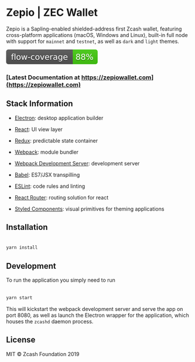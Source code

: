 # Zepio | ZEC Wallet

Zepio is a Sapling-enabled shielded-address first Zcash wallet, featuring cross-platform applications (macOS, Windows and Linux), built-in full node with support for `mainnet` and `testnet`, as well as `dark` and `light` themes.

![Flow Coverage](./public/flow-coverage-badge.svg)

### [Latest Documentation at https://zepiowallet.com](https://zepiowallet.com)


## Stack Information

- [Electron](https://github.com/electron/electron): desktop application builder

- [React](https://facebook.github.io/react/): UI view layer

- [Redux](http://redux.js.org/): predictable state container

- [Webpack](http://webpack.github.io/): module bundler

- [Webpack Development Server](https://webpack.github.io/docs/webpack-dev-server.html): development server

- [Babel](http://babeljs.io/): ES7/JSX transpilling

- [ESLint](http://eslint.org/): code rules and linting

- [React Router](https://github.com/reactjs/react-router): routing solution for react

- [Styled Components](https://www.styled-components.com/): visual primitives for theming applications

## Installation

```bash

yarn install

```

## Development

To run the application you simply need to run

```bash

yarn start

```

This will kickstart the webpack development server and serve the app on port 8080, as well as launch the Electron wrapper for the application, which houses the `zcashd` daemon process.

## License

MIT © Zcash Foundation 2019
